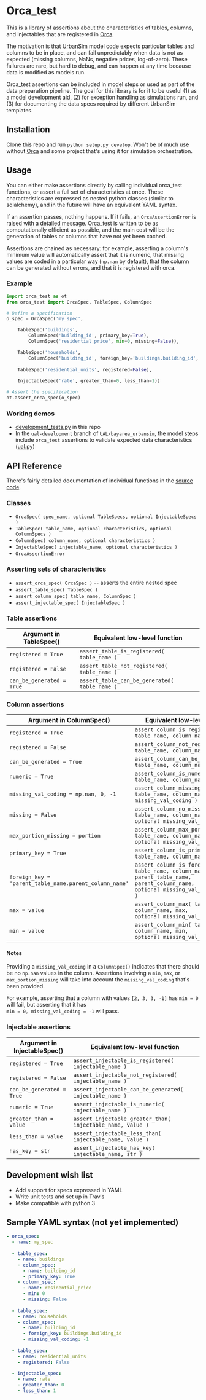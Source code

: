 Orca_test
=========

This is a library of assertions about the characteristics of tables, columns, and injectables that are registered in [Orca](https://github.com/udst/orca). 

The motivation is that [UrbanSim](https://github.com/udst/urbansim) model code expects particular tables and columns to be in place, and can fail unpredictably when data is not as expected (missing columns, NaNs, negative prices, log-of-zero). These failures are rare, but hard to debug, and can happen at any time because data is modified as models run. 

Orca_test assertions can be included in model steps or used as part of the data preparation pipeline. The goal for this library is for it to be useful (1) as a model development aid, (2) for exception handling as simulations run, and (3) for documenting the data specs required by different UrbanSim templates. 


## Installation

Clone this repo and run `python setup.py develop`. Won't be of much use without [Orca](https://github.com/udst/orca) and some project that's using it for simulation orchestration. 


## Usage

You can either make assertions directly by calling individual orca_test functions, or assert a full set of characteristics at once. These characteristics are expressed as nested python classes (similar to sqlalchemy), and in the future will have an equivalent YAML syntax.

If an assertion passes, nothing happens. If it fails, an `OrcaAssertionError` is raised with a detailed message. Orca_test is written to be as computationally efficient as possible, and the main cost will be the generation of tables or columns that have not yet been cached. 

Assertions are chained as necessary: for example, asserting a column's minimum value will automatically assert that it is numeric, that missing values are coded in a particular way (`np.nan` by default), that the column can be generated without errors, and that it is registered with orca.

### Example

```python
import orca_test as ot
from orca_test import OrcaSpec, TableSpec, ColumnSpec

# Define a specification
o_spec = OrcaSpec('my_spec',

	TableSpec('buildings', 
		ColumnSpec('building_id', primary_key=True),
		ColumnSpec('residential_price', min=0, missing=False)),

	TableSpec('households',
		ColumnSpec('building_id', foreign_key='buildings.building_id', missing_val_coding=-1)),
	
	TableSpec('residential_units', registered=False),
	
	InjectableSpec('rate', greater_than=0, less_than=1))

# Assert the specification
ot.assert_orca_spec(o_spec)
```

### Working demos
- [development_tests.py](https://github.com/urbansim/orca_test/blob/master/development_tests.py) in this repo
- In the `ual-development` branch of `UAL/bayarea_urbansim`, the model steps include `orca_test` assertions to validate expected data characteristics ([ual.py](https://github.com/ual/bayarea_urbansim/blob/ual-development/baus/ual.py))


## API Reference

There's fairly detailed documentation of individual functions in the [source code](https://github.com/urbansim/orca_test/blob/master/orca_test/orca_test.py).

### Classes
- `OrcaSpec( spec_name, optional TableSpecs, optional InjectableSpecs )`
- `TableSpec( table_name, optional characteristics, optional ColumnSpecs )`
- `ColumnSpec( column_name, optional characteristics )`
- `InjectableSpec( injectable_name, optional characteristics )`
- `OrcaAssertionError`

### Asserting sets of characteristics
- `assert_orca_spec( OrcaSpec )` -- asserts the entire nested spec
- `assert_table_spec( TableSpec )`
- `assert_column_spec( table_name, ColumnSpec )`
- `assert_injectable_spec( InjectableSpec )`

### Table assertions

| Argument in TableSpec() | Equivalent low-level function |
| ------------------ | -------------------------------- |
| `registered = True` | `assert_table_is_registered( table_name )` |
| `registered = False` | `assert_table_not_registered( table_name )` |
| `can_be_generated = True` | `assert_table_can_be_generated( table_name )` |

### Column assertions

| Argument in ColumnSpec() | Equivalent low-level function |
| ------------------ | --------------------------------- |
| `registered = True` | `assert_column_is_registered( table_name, column_name )` |
| `registered = False` | `assert_column_not_registered( table_name, column_name )`  |
| `can_be_generated = True` | `assert_column_can_be_generated( table_name, column_name )` |
| `numeric = True` | `assert_column_is_numeric( table_name, column_name )` |
| `missing_val_coding = np.nan, 0, -1` | `assert_column_missing_value_coding( table_name, column_name, missing_val_coding )` |
| `missing = False`| <code>assert_column_no_missing_values( table_name, column_name, optional&nbsp;missing_val_coding )</code> |
| <code>max_portion_missing&nbsp;=&nbsp;portion</code> | `assert_column_max_portion_missing( table_name, column_name, portion, optional missing_val_coding )` |
| `primary_key = True` | `assert_column_is_primary_key( table_name, column_name )` |
| `foreign_key = 'parent_table_name.parent_column_name'` | <code>assert_column_is_foreign_key( table_name, column_name, parent_table_name, parent_column_name, optional&nbsp;missing_val_coding )</code> |
| `max = value` | <code>assert_column_max( table_name, column_name, max, optional&nbsp;missing_val_coding)</code> |
| `min = value` | <code>assert_column_min( table_name, column_name, min, optional&nbsp;missing_val_coding )</code> |

#### Notes

Providing a `missing_val_coding` in a `ColumnSpec()` indicates that there should be no `np.nan` values in the column. Assertions involving a `min`, `max`, or `max_portion_missing` will take into account the `missing_val_coding` that's been provided.

For example, asserting that a column with values `[2, 3, 3, -1]` has `min = 0` will fail, but asserting that it has  
`min = 0, missing_val_coding = -1` will pass.

### Injectable assertions

| Argument in InjectableSpec() | Equivalent low-level function |
| ---------------------------- | ----------------------------- |
| `registered = True` | `assert_injectable_is_registered( injectable_name )` |
| `registered = False` | `assert_injectable_not_registered( injectable_name )`  |
| `can_be_generated = True` | `assert_injectable_can_be_generated( injectable_name )` |
| `numeric = True` | `assert_injectable_is_numeric( injectable_name )` |
| `greater_than = value` | `assert_injectable_greater_than( injectable_name, value )` |
| `less_than = value` | `assert_injectable_less_than( injectable_name, value )` |
| `has_key = str` | `assert_injectable_has_key( injectable_name, str )` |


## Development wish list
- Add support for specs expressed in YAML
- Write unit tests and set up in Travis
- Make compatible with python 3


## Sample YAML syntax (not yet implemented)

```yaml
- orca_spec:
  - name: my_spec
  
  - table_spec:
    - name: buildings
    - column_spec:
      - name: building_id
  	  - primary_key: True
    - column_spec:
  	  - name: residential_price
  	  - min: 0
  	  - missing: False
  
  - table_spec:
    - name: households
    - column_spec:
  	  - name: building_id
  	  - foreign_key: buildings.building_id
  	  - missing_val_coding: -1
  
  - table_spec:
    - name: residential_units
    - registered: False
    
  - injectable_spec:
    - name: rate
    - greater_than: 0
    - less_than: 1
```


